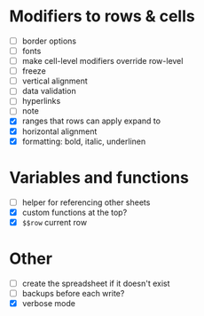 # Modifiers to rows & cells

- [ ] border options
- [ ] fonts
- [ ] make cell-level modifiers override row-level
- [ ] freeze
- [ ] vertical alignment
- [ ] data validation
- [ ] hyperlinks
- [ ] note
- [x] ranges that rows can apply expand to
- [x] horizontal alignment
- [x] formatting: bold, italic, underlinen

# Variables and functions

- [ ] helper for referencing other sheets
- [x] custom functions at the top?
- [x] `$$row` current row

# Other

- [ ] create the spreadsheet if it doesn't exist
- [ ] backups before each write?
- [x] verbose mode
